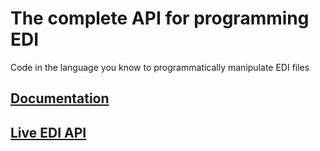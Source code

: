 # The complete API for programming EDI
Code in the language you know to programmatically manipulate EDI files

## [Documentation](https://support.edifabric.com/hc/en-us/articles/360026104512-Introduction)
## [Live EDI API](https://www.edifabric.com/edi-api.html)

